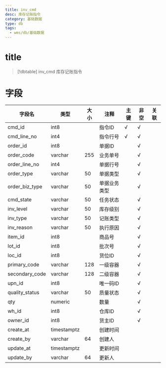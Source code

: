 ```yaml
---
title: inv_cmd
desc: 库存记账指令
category: 基础数据
type: db
tags:
  - wms/db/基础数据
---
```


# title
>[!dbtable] inv_cmd
> 库存记账指令

# 字段
| 字段名 | 类型 | 大小 | 注释 | 主键 | 非空 | 关联 |
| --- | --- | --- | --- | --- | --- | --- |
| cmd_id | int8 |  | 指令ID | √ | √ |  |
| cmd_line_no | int4 |  | 指令行号 | √ | √ |  |
| order_id | int8 |  | 单据ID |  | √ |  |
| order_code | varchar | 255 | 业务单号 |  | √ |  |
| order_line_no | int4 |  | 单据行号 |  | √ |  |
| order_type | varchar | 50 | 单据类型 |  | √ |  |
| order_biz_type | varchar | 50 | 单据业务类型 |  | √ |  |
| cmd_state | varchar | 50 | 任务状态 |  | √ |  |
| inv_level | varchar | 50 | 库存级别 |  | √ |  |
| inv_type | varchar | 50 | 记账类型 |  | √ |  |
| inv_reason | varchar | 50 | 执行原因 |  | √ |  |
| item_id | int8 |  | 商品号 |  | √ |  |
| lot_id | int8 |  | 批次号 |  | √ |  |
| loc_id | int8 |  | 货位ID |  | √ |  |
| primary_code | varchar | 128 | 一级容器 |  | √ |  |
| secondary_code | varchar | 128 | 二级容器 |  | √ |  |
| upn_id | int8 |  | 唯一码ID |  | √ |  |
| quality_status | varchar | 50 | 质量状态 |  | √ |  |
| qty | numeric |  | 数量 |  | √ |  |
| wh_id | int8 |  | 仓库ID |  | √ |  |
| owner_id | int8 |  | 货主ID |  | √ |  |
| create_at | timestamptz |  | 创建时间 |  |  |  |
| create_by | varchar | 64 | 创建人 |  |  |  |
| update_at | timestamptz |  | 更新时间 |  |  |  |
| update_by | varchar | 64 | 更新人 |  |  |  |

